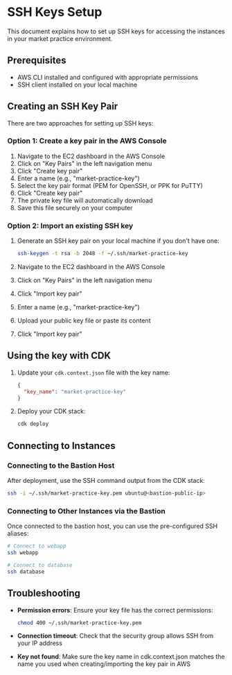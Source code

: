 # SSH Keys Setup

This document explains how to set up SSH keys for accessing the instances in your market practice environment.

## Prerequisites

- AWS CLI installed and configured with appropriate permissions
- SSH client installed on your local machine

## Creating an SSH Key Pair

There are two approaches for setting up SSH keys:

### Option 1: Create a key pair in the AWS Console

1. Navigate to the EC2 dashboard in the AWS Console
2. Click on "Key Pairs" in the left navigation menu
3. Click "Create key pair"
4. Enter a name (e.g., "market-practice-key")
5. Select the key pair format (PEM for OpenSSH, or PPK for PuTTY)
6. Click "Create key pair"
7. The private key file will automatically download
8. Save this file securely on your computer

### Option 2: Import an existing SSH key

1. Generate an SSH key pair on your local machine if you don't have one:
   ```bash
   ssh-keygen -t rsa -b 2048 -f ~/.ssh/market-practice-key
   ```

2. Navigate to the EC2 dashboard in the AWS Console
3. Click on "Key Pairs" in the left navigation menu
4. Click "Import key pair"
5. Enter a name (e.g., "market-practice-key")
6. Upload your public key file or paste its content
7. Click "Import key pair"

## Using the key with CDK

1. Update your `cdk.context.json` file with the key name:
   ```json
   {
     "key_name": "market-practice-key"
   }
   ```

2. Deploy your CDK stack:
   ```bash
   cdk deploy
   ```

## Connecting to Instances

### Connecting to the Bastion Host

After deployment, use the SSH command output from the CDK stack:

```bash
ssh -i ~/.ssh/market-practice-key.pem ubuntu@<bastion-public-ip>
```

### Connecting to Other Instances via the Bastion

Once connected to the bastion host, you can use the pre-configured SSH aliases:

```bash
# Connect to webapp
ssh webapp

# Connect to database
ssh database
```

## Troubleshooting

- **Permission errors**: Ensure your key file has the correct permissions:
  ```bash
  chmod 400 ~/.ssh/market-practice-key.pem
  ```

- **Connection timeout**: Check that the security group allows SSH from your IP address

- **Key not found**: Make sure the key name in cdk.context.json matches the name you used when creating/importing the key pair in AWS